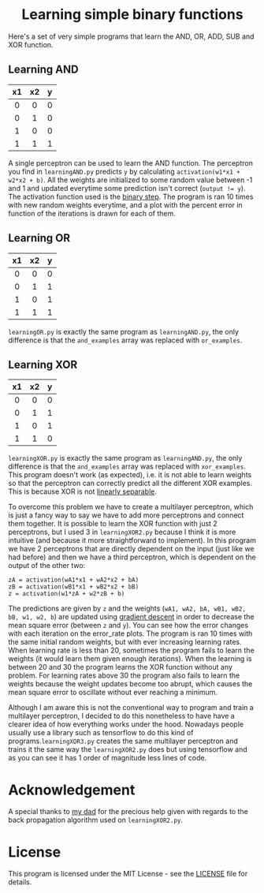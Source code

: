 <h1 align="center">Learning simple binary functions</h1>

Here's a set of very simple programs that learn the AND, OR, ADD, SUB and XOR function. 

## Learning AND 

| x1 | x2 | y |
|:--:|:--:|:-:|
| 0  | 0  | 0 |
| 0  | 1  | 0 |
| 1  | 0  | 0 |
| 1  | 1  | 1 | 

A single perceptron can be used to learn the AND function. The perceptron you find in `learningAND.py` predicts `y` by calculating `activation(w1*x1 + w2*x2 + b)`. All the weights are initialized to some random value between -1 and 1 and updated everytime some prediction isn't correct (`output != y`). The activation function used is the [binary step](https://en.wikipedia.org/wiki/Heaviside_step_function). The program is ran 10 times with new random weights everytime, and a plot with the percent error in function of the iterations is drawn for each of them. 

## Learning OR

| x1 | x2 | y |
|:--:|:--:|:-:|
| 0  | 0  | 0 |
| 0  | 1  | 1 |
| 1  | 0  | 1 |
| 1  | 1  | 1 | 

`learningOR.py` is exactly the same program as `learningAND.py`, the only difference is that the `and_examples` array was replaced with `or_examples`.

## Learning XOR 

| x1 | x2 | y |
|:--:|:--:|:-:|
| 0  | 0  | 0 |
| 0  | 1  | 1 |
| 1  | 0  | 1 |
| 1  | 1  | 0 | 

`learningXOR.py` is exactly the same program as `learningAND.py`, the only difference is that the `and_examples` array was replaced with `xor_examples`. This program doesn't work (as expected), i.e. it is not able to learn weights so that the perceptron can correctly predict all the different XOR examples. This is because XOR is not [linearly separable](https://en.wikipedia.org/wiki/Linear_separability).

To overcome this problem we have to create a multilayer perceptron, which is just a fancy way to say we have to add more perceptrons and connect them together. It is possible to learn the XOR function with just 2 perceptrons, but I used 3 in `learningXOR2.py` because I think it is more intuitive (and because it more straightforward to implement). In this program we have 2 perceptrons that are directly dependent on the input (just like we had before) and then we have a third perceptron, which is dependent on the output of the other two: 

```
zA = activation(wA1*x1 + wA2*x2 + bA)
zB = activation(wB1*x1 + wB2*x2 + bB)
z = activation(w1*zA + w2*zB + b)
```

The predictions are given by `z` and the weights (`wA1, wA2, bA, wB1, wB2, bB, w1, w2, b`) are updated using [gradient descent](https://en.wikipedia.org/wiki/Gradient_descent) in order to decrease the mean square error (between `z` and `y`). You can see how the error changes with each iteration on the error_rate plots. The program is ran 10 times with the same initial random weights, but with ever increasing learning rates. When learning rate is less than 20, sometimes the program fails to learn the weights (it would learn them given enough iterations). When the learning is between 20 and 30 the program learns the XOR function without any problem. For learning rates above 30 the program also fails to learn the weights because the weight updates become too abrupt, which causes the mean square error to oscillate without ever reaching a minimum.

Although I am aware this is not the conventional way to program and train a multilayer perceptron, I decided to do this nonetheless to have have a clearer idea of how everything works under the hood. Nowadays people usually use a library such as tensorflow to do this kind of programs.`learningXOR3.py` creates the same multilayer perceptron and trains it the same way the `learningXOR2.py` does but using tensorflow and as you can see it has 1 order of magnitude less lines of code.

# Acknowledgement

A special thanks to [my dad](https://github.com/jvalentedeoliveira) for the precious help given with regards to the back propagation algorithm used on `learningXOR2.py`.

# License

This program is licensed under the MIT License - see the [LICENSE](LICENSE) file for details.

